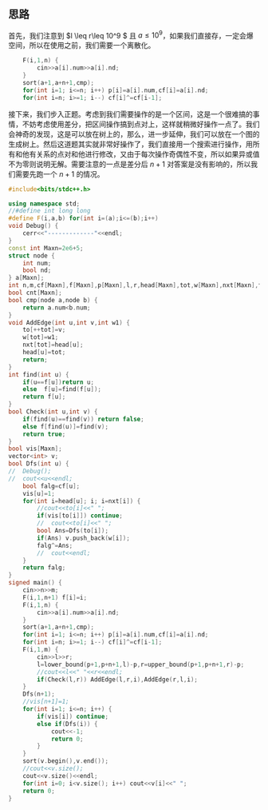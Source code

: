 ## 思路
首先，我们注意到 $l \leq r\leq 10^9 $ 且 $a \leq 10^9$，如果我们直接存，一定会爆空间，所以在使用之前，我们需要一个离散化。
```cpp
	F(i,1,n) {
		cin>>a[i].num>>a[i].nd;
	}
	sort(a+1,a+n+1,cmp);
	for(int i=1; i<=n; i++) p[i]=a[i].num,cf[i]=a[i].nd;
	for(int i=n; i>=1; i--) cf[i]^=cf[i-1];
```
接下来，我们步入正题。考虑到我们需要操作的是一个区间，这是一个很难搞的事情，不妨考虑使用差分，把区间操作搞到点对上，这样就稍微好操作一点了。我们会神奇的发现，这是可以放在树上的，那么，进一步延伸，我们可以放在一个图的生成树上。然后这道题其实就非常好操作了，我们直接用一个搜索进行操作，用所有和他有关系的点对和他进行修改，又由于每次操作奇偶性不变，所以如果异或值不为零则说明无解。需要注意的一点是差分后 $n+1$ 对答案是没有影响的，所以我们需要先跑一个 $n+1$ 的情况。

```cpp
#include<bits/stdc++.h>

using namespace std;
//#define int long long
#define F(i,a,b) for(int i=(a);i<=(b);i++)
void Debug() {
	cerr<<"-------------"<<endl;
}
const int Maxn=2e6+5;
struct node {
	int num;
	bool nd;
} a[Maxn];
int n,m,cf[Maxn],f[Maxn],p[Maxn],l,r,head[Maxn],tot,w[Maxn],nxt[Maxn],to[Maxn];
bool cnt[Maxn];
bool cmp(node a,node b) {
	return a.num<b.num;
}
void AddEdge(int u,int v,int w1) {
	to[++tot]=v;
	w[tot]=w1;
	nxt[tot]=head[u];
	head[u]=tot;
	return;
}
int find(int u) {
	if(u==f[u])return u;
	else  f[u]=find(f[u]);
	return f[u];
}
bool Check(int u,int v) {
	if(find(u)==find(v)) return false;
	else f[find(u)]=find(v);
	return true;
}
bool vis[Maxn];
vector<int> v;
bool Dfs(int u) {
//	Debug();
//	cout<<u<<endl;
	bool falg=cf[u];
	vis[u]=1;
	for(int i=head[u]; i; i=nxt[i]) {
		//cout<<to[i]<<" ";
		if(vis[to[i]]) continue;
		//	cout<<to[i]<<" ";
		bool Ans=Dfs(to[i]);
		if(Ans) v.push_back(w[i]);
		falg^=Ans;
		//	cout<<endl;
	}
	return falg;
}
signed main() {
	cin>>n>>m;
	F(i,1,n+1) f[i]=i;
	F(i,1,n) {
		cin>>a[i].num>>a[i].nd;
	}
	sort(a+1,a+n+1,cmp);
	for(int i=1; i<=n; i++) p[i]=a[i].num,cf[i]=a[i].nd;
	for(int i=n; i>=1; i--) cf[i]^=cf[i-1];
	F(i,1,m) {
		cin>>l>>r;
		l=lower_bound(p+1,p+n+1,l)-p,r=upper_bound(p+1,p+n+1,r)-p;
		//cout<<l<<" "<<r<<endl;
		if(Check(l,r)) AddEdge(l,r,i),AddEdge(r,l,i);
	}
	Dfs(n+1);
	//vis[n+1]=1;
	for(int i=1; i<=n; i++) {
		if(vis[i]) continue;
		else if(Dfs(i)) {
			cout<<-1;	
			return 0;
		}
	}
	sort(v.begin(),v.end());
	//cout<<v.size();
	cout<<v.size()<<endl;
	for(int i=0; i<v.size(); i++) cout<<v[i]<<" ";
	return 0;
}
```
